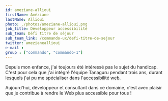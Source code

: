 ```yaml
---
id: ameziane-allioui
firstName: Améziane
lastName: Allioui
photo: ./photos/ameziane-allioui.png
job_title: Développeur accessibilité
sub_team: Défi titre de séjour
sub_team_link: /commando-ux/defi-titre-de-sejour
twitter: amezianeallioui
e-mail :
group : ["commando", "commando-1"]
---
```


Depuis mon enfance, j'ai toujours été intéressé pas le sujet du handicap. C'est pour cela que j'ai intégré l'équipe Tanaguru pendant trois ans, durant lesquels j'ai pu me spécialiser dans l'accessibilité web.

Aujourd'hui, développeur et consultant dans ce domaine, c'est avec plaisir que je contribue à rendre le Web plus accessible pour tous !
